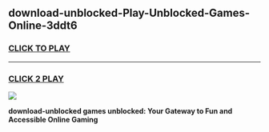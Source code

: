 
## download-unblocked-Play-Unblocked-Games-Online-3ddt6
<h3>
<a href="https://premium76.site?title=download-unblocked&ref=25A">CLICK TO PLAY</a></h3>
<hr>

<h3>
<a href="https://premium76.site?title=download-unblocked&ref=25A">CLICK 2 PLAY</a>
  
</h3>

<a href="https://premium76.site?title=download-unblocked&ref=25A"><img src="https://clearcache.store/games.png"></a>


**download-unblocked games unblocked: Your Gateway to Fun and Accessible Online Gaming**
